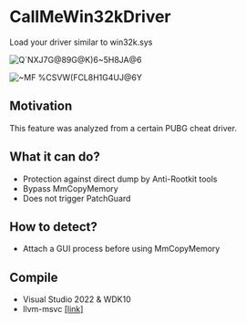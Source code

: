 # CallMeWin32kDriver
Load your driver similar to win32k.sys

![Q`NXJ7G@89G@K)6~5H8JA@6](https://user-images.githubusercontent.com/13917777/184930976-1ee5dd35-04a0-4d98-85a4-1f51074b9784.png)

![~MF %CSVW(FCL8H1G4UJ@6Y](https://user-images.githubusercontent.com/13917777/184935919-f9ee10ec-fbc3-48ef-8545-6269d078d0b1.png)


## Motivation
This feature was analyzed from a certain PUBG cheat driver.

## What it can do?
- Protection against direct dump by Anti-Rootkit tools
- Bypass MmCopyMemory
- Does not trigger PatchGuard

## How to detect?
- Attach a GUI process before using MmCopyMemory

## Compile
- Visual Studio 2022 & WDK10
- llvm-msvc [[link]](https://github.com/backengineering/llvm-msvc/releases)

